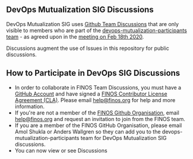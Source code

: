 ## DevOps Mutualization SIG Discussions

DevOps Mutualization SIG uses [Github Team Discussions](https://odp.finos.org/docs/project-collaboration#github-team-discussions) 
that are only visible to members who are part of the [devops-mutualization-participants team](https://github.com/orgs/finos/teams/devops-mutualization-participants/) -
as agreed upon in the [meeting on Feb 18th 2020](https://github.com/finos/devops-mutualization/issues/18).

Discussions augment the use of Issues in this repository for public discussions. 

## How to Participate in DevOps SIG Discussions
- In order to collaborate in FINOS Team Discussions, you must have a [GitHub Account](https://github.com/) and have signed a [FINOS Contributor License Agreement (CLA)](https://finosfoundation.atlassian.net/wiki/spaces/FINOS/pages/75530375/Contribution+Compliance+Requirements#ContributionComplianceRequirements-ContributorLicenseAgreement). Please email help@finos.org for help and more information.
- If you're are not a member of the [FINOS Github Organisation](https://github.com/orgs/finos/people), email help@finos.org and request an invitation to join from the FINOS team.
- If you are a member of the FINOS GitHub Organisation, please email Amol Shukla or Anders Wallgren so they can add you to the devops-mutualization-participants team for DevOps Mutualization SIG discussions.
- You can now view or see Discussions




